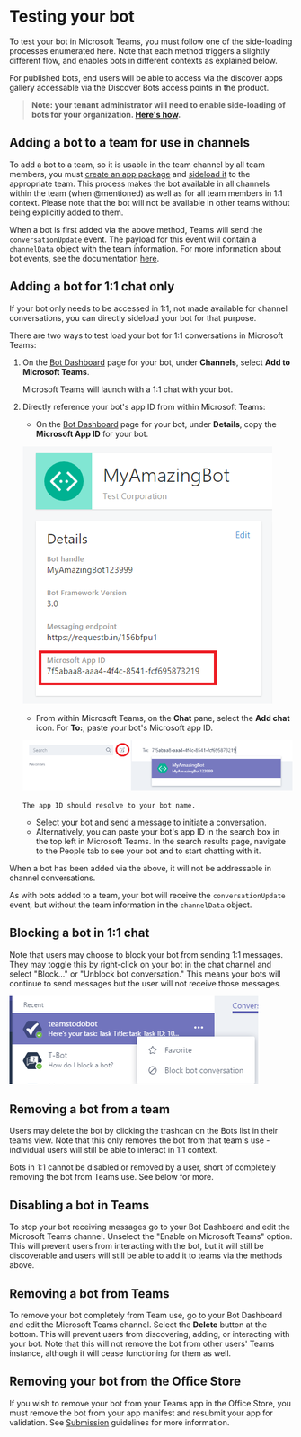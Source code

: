 ﻿# Testing your bot

To test your bot in Microsoft Teams, you must follow one of the side-loading processes enumerated here.  Note that each method triggers a slightly different flow, and enables bots in different contexts as explained below.

For published bots, end users will be able to access via the discover apps gallery accessable via the Discover Bots access points in the product.

> **Note: your tenant administrator will need to enable side-loading of bots for your organization. [Here's how](setup.md).**

## Adding a bot to a team for use in channels

To add a bot to a team, so it is usable in the team channel by all team members, you must [create an app package](createpackage.md) and [sideload it](sideload.md) to the appropriate team.  This process makes the bot available in all channels within the team (when @mentioned) as well as for all team members in 1:1 context.  Please note that the bot will not be available in other teams without being explicitly added to them.

When a bot is first added via the above method, Teams will send the `conversationUpdate` event.  The payload for this event will contain a `channelData` object with the team information.  For more information about bot events, see the documentation [here](botevents.md).

## Adding a bot for 1:1 chat only

If your bot only needs to be accessed in 1:1, not made available for channel conversations, you can directly sideload your bot for that purpose.  

There are two ways to test load your bot for 1:1 conversations in Microsoft Teams:

1.	On the [Bot Dashboard](https://dev.botframework.com/bots) page for your bot, under **Channels**, select **Add to Microsoft Teams**.

	Microsoft Teams will launch with a 1:1 chat with your bot.

2. 	Directly reference your bot's app ID from within Microsoft Teams:
	* On the [Bot Dashboard](https://dev.botframework.com/bots) page for your bot, under **Details**, copy the **Microsoft App ID** for your bot.
	
	!["Getting the AppID for the bot"](images/Bots_AppID_BotFramework.png)
	
	* From within Microsoft Teams, on the **Chat** pane, select the **Add chat** icon. For **To:**, paste your bot's Microsoft app ID.
	
	!["Getting the AppID for the bot"](images/Bots_Sideloading.png)
		
		The app ID should resolve to your bot name.
	* Select your bot and send a message to initiate a conversation.
	* Alternatively, you can paste your bot's app ID in the search box in the top left in Microsoft Teams. In the search results page, navigate to the People tab to see your bot and to start chatting with it. 

When a bot has been added via the above, it will not be addressable in channel conversations.

As with bots added to a team, your bot will receive the `conversationUpdate` event, but without the team information in the `channelData` object.

## Blocking a bot in 1:1 chat

Note that users may choose to block your bot from sending 1:1 messages.  They may toggle this by right-click on your bot in the chat channel and select "Block..." or "Unblock bot conversation." This means your bots will continue to send messages but the user will not receive those messages.

!["Blocking a bot"](images/Bot/botdisable.PNG)


## Removing a bot from a team

Users may delete the bot by clicking the trashcan on the Bots list in their teams view.  Note that this only removes the bot from that team's use - individual users will still be able to interact in 1:1 context.

Bots in 1:1 cannot be disabled or removed by a user, short of completely removing the bot from Teams use.  See below for more.

## Disabling a bot in Teams

To stop your bot receiving messages go to your Bot Dashboard and edit the Microsoft Teams channel.  Unselect the "Enable on Microsoft Teams" option.  This will prevent users from interacting with the bot, but it will still be discoverable and users will still be able to add it to teams via the methods above. 

## Removing a bot from Teams

To remove your bot completely from Team use, go to your Bot Dashboard and edit the Microsoft Teams channel. Select the **Delete** button at the bottom.  This will prevent users from discovering, adding, or interacting with your bot.  Note that this will not remove the bot from other users' Teams instance, although it will cease functioning for them as well.

## Removing your bot from the Office Store

If you wish to remove your bot from your Teams app in the Office Store, you must remove the bot from your app manifest and resubmit your app for validation.  See [Submission](submission.md) guidelines for more information.


 

